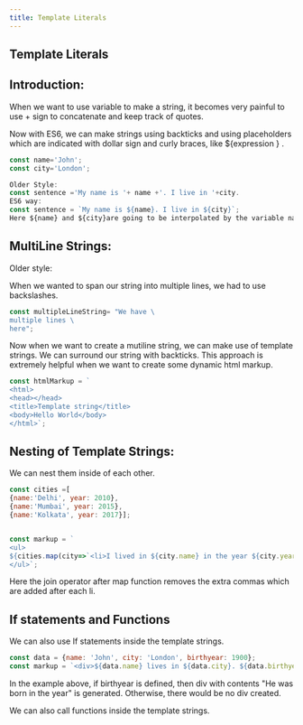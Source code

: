 ```yaml
---
title: Template Literals
---
```


## Template Literals

## Introduction:
When we want to use variable to make a string, it becomes very painful to use + sign to concatenate and keep track of quotes.

Now with ES6, we can make strings using backticks and using placeholders which are indicated with dollar sign and curly braces, like ${expression } .
```javascript
const name='John';
const city='London';

Older Style:
const sentence ='My name is '+ name +'. I live in '+city.
ES6 way:
const sentence = `My name is ${name}. I live in ${city}`;
Here ${name} and ${city}are going to be interpolated by the variable name and city respectively.
```
## MultiLine Strings:
Older style:

When we wanted to span our string into multiple lines, we had to use backslashes.
```javascript
const multipleLineString= "We have \
multiple lines \
here";
```
Now when we want to create a mutiline string, we can make use of template strings. We can surround our string with backticks. This approach is extremely helpful when we want to create some dynamic html markup.
```javascript
const htmlMarkup = `
<html>
<head></head>
<title>Template string</title>
<body>Hello World</body>
</html>`;
```
## Nesting of Template Strings:
We can nest them inside of each other.
```javascript
const cities =[
{name:'Delhi', year: 2010},
{name:'Mumbai', year: 2015},
{name:'Kolkata', year: 2017}];


const markup = `
<ul>
${cities.map(city=>`<li>I lived in ${city.name} in the year ${city.year}</li>`).join('')}
</ul>`;
```
Here the join operator after map function removes the extra commas which are added after each li.

## If statements and Functions 
We can also use If statements inside the template strings.

```javascript
const data = {name: 'John', city: 'London', birthyear: 1900};
const markup = `<div>${data.name} lives in ${data.city}. ${data.birthyear ? `<div>He was born in the year ${data.birthyear}</div>`:''}</div>`;
```

In the example above, if birthyear is defined, then div with contents "He was born in the year" is generated. Otherwise, there would be no div created.

We can also call functions inside the template strings.


